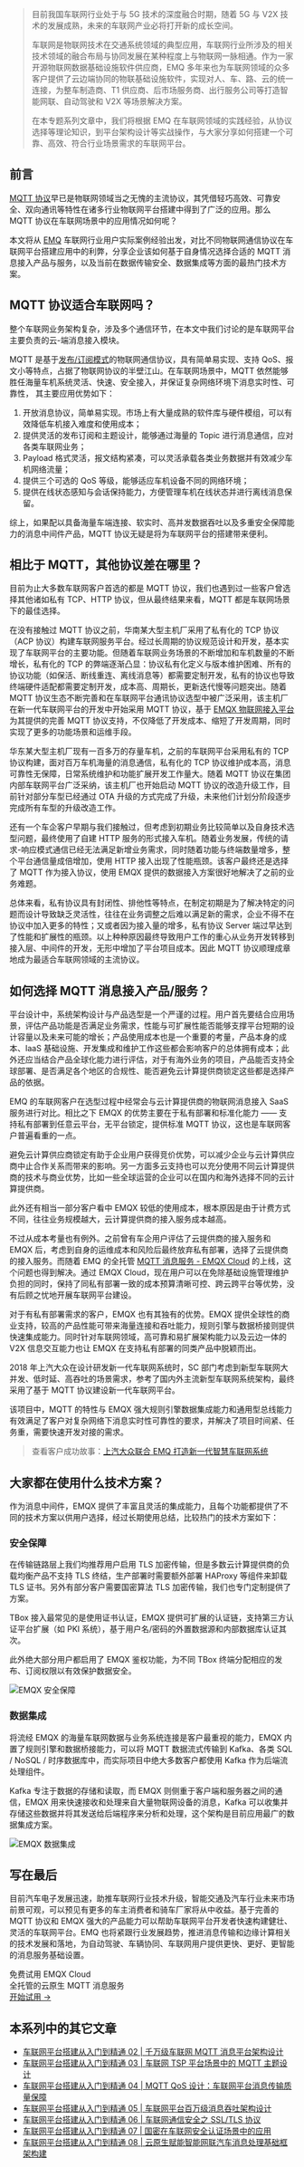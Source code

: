 > 目前我国车联网行业处于与 5G 技术的深度融合时期，随着 5G 与 V2X 技术的发展成熟，未来的车联网产业必将打开新的成长空间。
>
> 车联网是物联网技术在交通系统领域的典型应用，车联网行业所涉及的相关技术领域的融合布局与协同发展在某种程度上与物联网一脉相通。作为一家开源物联网数据基础设施软件供应商，EMQ 多年来也为车联网领域的众多客户提供了云边端协同的物联基础设施软件，实现对人、车、路、云的统一连接，为整车制造商、T1 供应商、后市场服务商、出行服务公司等打造智能网联、自动驾驶和 V2X 等场景解决方案。
>
> 在本专题系列文章中，我们将根据 EMQ 在车联网领域的实践经验，从协议选择等理论知识，到平台架构设计等实战操作，与大家分享如何搭建一个可靠、高效、符合行业场景需求的车联网平台。

## 前言

[MQTT 协议](https://www.emqx.com/zh/mqtt)早已是物联网领域当之无愧的主流协议，其凭借轻巧高效、可靠安全、双向通讯等特性在诸多行业物联网平台搭建中得到了广泛的应用。那么 MQTT 协议在车联网场景中的应用情况如何呢？

本文将从 [EMQ](https://www.emqx.com/zh) 车联网行业用户实际案例经验出发，对比不同物联网通信协议在车联网平台搭建应用中的利弊，分享企业该如何基于自身情况选择合适的 MQTT 消息接入产品与服务，以及当前在数据传输安全、数据集成等方面的最热门技术方案。

## MQTT 协议适合车联网吗？

整个车联网业务架构复杂，涉及多个通信环节，在本文中我们讨论的是车联网平台主要负责的云-端消息接入模块。

MQTT 是基于[发布/订阅模式](https://www.emqx.com/zh/blog/mqtt-5-introduction-to-publish-subscribe-model)的物联网通信协议，具有简单易实现、支持 QoS、报文小等特点，占据了物联网协议的半壁江山。在车联网场景中，MQTT 依然能够胜任海量车机系统灵活、快速、安全接入，并保证复杂网络环境下消息实时性、可靠性， 其主要应用优势如下：

1. 开放消息协议，简单易实现。市场上有大量成熟的软件库与硬件模组，可以有效降低车机接入难度和使用成本；
2. 提供灵活的发布订阅和主题设计，能够通过海量的 Topic 进行消息通信，应对各类车联网业务；
3. Payload 格式灵活，报文结构紧凑，可以灵活承载各类业务数据并有效减少车机网络流量；
4. 提供三个可选的 QoS 等级，能够适应车机设备不同的网络环境；
5. 提供在线状态感知与会话保持能力，方便管理车机在线状态并进行离线消息保留。

综上，如果配以具备海量车端连接、软实时、高并发数据吞吐以及多重安全保障能力的消息中间件产品，MQTT 协议无疑是将为车联网平台的搭建带来便利。

## 相比于 MQTT，其他协议差在哪里？

目前为止大多数车联网客户首选的都是 MQTT 协议，我们也遇到过一些客户曾选择其他诸如私有 TCP、HTTP 协议，但从最终结果来看，MQTT 都是车联网场景下的最佳选择。

在没有接触过 MQTT 协议之前，华南某大型主机厂采用了私有化的 TCP 协议（ACP 协议）构建车联网服务平台。经过长周期的协议规范设计和开发，基本实现了车联网平台的主要功能。但随着车联网业务场景的不断增加和车机数量的不断增长，私有化的 TCP 的弊端逐渐凸显：协议私有化定义与版本维护困难、所有的协议功能（如保活、断线重连、离线消息等）都需要定制开发，私有的协议也导致终端硬件适配都需要定制开发，成本高、周期长，更新迭代慢等问题突出。随着 MQTT 协议生态不断完善和在车联网平台通讯协议选型中被广泛采用，该主机厂在新一代车联网平台的开发中开始采用 MQTT 协议，基于 [EMQX 物联网接入平台](https://www.emqx.com/zh/products/emqx)为其提供的完善 MQTT 协议支持，不仅降低了开发成本、缩短了开发周期，同时实现了更多的功能场景和运维手段。

华东某大型主机厂现有一百多万的存量车机，之前的车联网平台采用私有的 TCP 协议构建，面对百万车机海量的消息通信，私有化的 TCP 协议维护成本高，消息可靠性无保障，日常系统维护和功能扩展开发工作量大。随着 MQTT 协议在集团内部车联网平台广泛采纳，该主机厂也开始启动 MQTT 协议的改造升级工作，目前针对部分车型已经通过 OTA 升级的方式完成了升级，未来他们计划分阶段逐步完成所有车型的升级改造工作。

还有一个车企客户早期与我们接触过，但考虑到初期业务比较简单以及自身技术选型问题，最终使用了自建 HTTP 服务的形式接入车机。随着业务发展，传统的请求-响应模式通信已经无法满足新增业务需求，同时随着功能与终端数量增多，整个平台通信量成倍增加，使用 HTTP 接入出现了性能瓶颈。该客户最终还是选择了 MQTT 作为接入协议，使用 EMQX 提供的数据接入方案很好地解决了之前的业务难题。

总体来看，私有协议具有封闭性、排他性等特点，在制定初期是为了解决特定的问题而设计导致缺乏灵活性，往往在业务调整之后难以满足新的需求，企业不得不在协议中加入更多的特性；又或者因为接入量的增多，私有协议 Server 端过早达到了性能和扩展性的瓶颈。以上种种原因最终导致用户工作的重心从业务开发转移到接入层、中间件的开发，无形中增加了平台项目成本。因此 MQTT 协议顺理成章地成为最适合车联网领域的主流协议。

## 如何选择 MQTT 消息接入产品/服务？

平台设计中，系统架构设计与产品选型是一个严谨的过程。用户首先要结合应用场景，评估产品功能是否满足业务需求，性能与可扩展性能否能够支撑平台短期的设计容量以及未来可能的增长；产品使用成本也是一个重要的考量，产品本身的成本、IaaS 基础设施、开发集成和维护工作这些都会影响客户的总体拥有成本；此外还应当结合产品全球化能力进行评估，对于有海外业务的项目，产品能否支持全球部署、是否满足各个地区的合规性、能否避免云计算提供商锁定这些都是选择产品的依据。

EMQ 的车联网客户在选型过程中经常会与云计算提供商的物联网消息接入 SaaS 服务进行对比。相比之下 EMQX 的优势主要在于私有部署和标准化能力 —— 支持私有部署到任意云平台，无平台锁定，提供标准 MQTT 协议，这也是车联网客户普遍看重的一点。

避免云计算供应商锁定有助于企业用户获得竞价优势，可以减少企业与云计算供应商中止合作关系而带来的影响。另一方面多云支持也可以充分使用不同云计算提供商的技术与商业优势，比如一些全球运营的企业可以在国内和海外选择不同的云计算提供商。

此外还有相当一部分客户看中 EMQX 较低的使用成本，根本原因是由于计费方式不同，往往业务规模越大，云计算提供商的接入服务成本越高。

不过从成本考量也有例外。之前曾有车企用户评估了云提供商的接入服务和 EMQX 后，考虑到自身的运维成本和风险后最终放弃私有部署，选择了云提供商的接入服务。而随着 EMQ 的全托管 [MQTT 消息服务 - EMQX Cloud](https://www.emqx.com/zh/cloud) 的上线，这个问题也得到解决。通过 EMQX Cloud，现在用户可以在免除基础设施管理维护负担的同时，保持了同私有部署一致的成本预算清晰可控、跨云跨平台等优势，没有后顾之忧地开展车联网平台建设。

对于有私有部署需求的客户，EMQX 也有其独有的优势。EMQX 提供全球性的商业支持，较高的产品性能可带来海量连接和吞吐能力，规则引擎与数据桥接则提供快速集成能力。同时针对车联网领域，高可靠和易扩展架构能力以及云边一体的 V2X 信息交互能力也让 EMQX 在支持私有部署的同类产品中脱颖而出。

2018 年上汽大众在设计研发新一代车联网系统时，SC 部门考虑到新型车联网大并发、低时延、高吞吐的场景需求，参考了国内外主流新型车联网系统架构，最终采用了基于 MQTT 协议建设新一代车联网平台。

该项目中，MQTT 的特性与 EMQX 强大规则引擎数据集成能力和通用型总线能力有效满足了客户对复杂网络下消息实时性可靠性的要求，并解决了项目时间紧、任务重，需要快速开发对接的需求。

> 查看客户成功故事：[上汽大众联合 EMQ 打造新一代智慧车联网系统](https://www.emqx.com/zh/customers/saic-volkswagen) 

## 大家都在使用什么技术方案？

作为消息中间件，EMQX 提供了丰富且灵活的集成能力，且每个功能都提供了不同的技术方案以供用户选择，经过长期使用总结，比较热门的技术方案如下：

### 安全保障

在传输链路层上我们均推荐用户启用 TLS 加密传输，但是多数云计算提供商的负载均衡产品不支持 TLS 终结，生产部署时需要额外部署 HAProxy 等组件来卸载 TLS 证书。另外有部分客户需要国密算法 TLS 加密传输，我们也专门定制提供了方案。

TBox 接入最常见的是使用证书认证，EMQX 提供可扩展的认证链，支持第三方认证平台扩展（如 PKI 系统），基于用户名/密码的外置数据源和内部数据库认证其次。

此外绝大部分用户都启用了 EMQX 鉴权功能，为不同 TBox 终端分配相应的发布、订阅权限以有效保护数据安全。

![EMQX 安全保障](https://assets.emqx.com/images/4ff574a38707a1a8160882dca8cd16e7.png)

### 数据集成

将流经 EMQX 的海量车联网数据与业务系统连接是客户最重视的能力，EMQX 内置了规则引擎和数据桥接能力，可以将 MQTT 数据流式传输到 Kafka、各类 SQL / NoSQL / 时序数据库中，而实际项目中绝大多数客户都使用 Kafka 作为后端流处理组件。

Kafka 专注于数据的存储和读取，而 EMQX 则侧重于客户端和服务器之间的通信，EMQX 用来快速接收和处理来自大量物联网设备的消息，Kafka 可以收集并存储这些数据并将其发送给后端程序来分析和处理，这个架构是目前应用最广的数据集成方案。

![EMQX 数据集成](https://assets.emqx.com/images/382114e90c6a728659ac9316b73ddd60.png)

## 写在最后

目前汽车电子发展迅速，助推车联网行业技术升级，智能交通及汽车行业未来市场前景可观，可以预见有更多的车主消费者和骑车厂家将从中收益。基于完善的 MQTT 协议和 EMQX 强大的产品能力可以帮助车联网平台开发者快速构建健壮、灵活的车联网平台。EMQ 也将紧跟行业发展趋势，推进消息传输和边缘计算相关的技术发展和落地，为自动驾驶、车辆协同、车联网用户提供更快、更好、更智能的消息服务基础设置。

<section class="promotion">
    <div>
        免费试用 EMQX Cloud
        <div class="is-size-14 is-text-normal has-text-weight-normal">全托管的云原生 MQTT 消息服务</div>
    </div>
    <a href="https://www.emqx.com/zh/signup?continue=https://cloud.emqx.com/console/deployments/0?oper=new" class="button is-gradient px-5">开始试用 →</a >
</section>

## 本系列中的其它文章

- [车联网平台搭建从入门到精通 02 | 千万级车联网 MQTT 消息平台架构设计](https://www.emqx.com/zh/blog/mqtt-messaging-platform-for-internet-of-vehicles)
- [车联网平台搭建从入门到精通 03 | 车联网 TSP 平台场景中的 MQTT 主题设计](https://www.emqx.com/zh/blog/mqtt-topic-design-for-internet-of-vehicles)
- [车联网平台搭建从入门到精通 04 | MQTT QoS 设计：车联网平台消息传输质量保障](https://www.emqx.com/zh/blog/mqtt-qos-design-for-internet-of-vehicles)
- [车联网平台搭建从入门到精通 05 | 车联网平台百万级消息吞吐架构设计](https://www.emqx.com/zh/blog/million-level-message-throughput-architecture-design-for-internet-of-vehicles)
- [车联网平台搭建从入门到精通 06 | 车联网通信安全之 SSL/TLS 协议](https://www.emqx.com/zh/blog/ssl-tls-for-internet-of-vehicles-communication-security)
- [车联网平台搭建从入门到精通 07 | 国密在车联网安全认证场景中的应用](https://www.emqx.com/zh/blog/application-of-gmsm-in-internet-of-vehicles-security-authentication-scenario)
- [车联网平台搭建从入门到精通 08 | 云原生赋能智能网联汽车消息处理基础框架构建](https://www.emqx.com/zh/blog/cloud-native-smart-connected-car-messaging)
